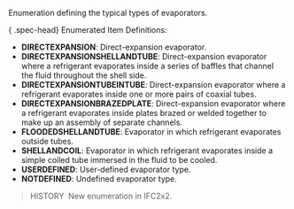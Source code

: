 ﻿Enumeration defining the typical types of evaporators.

{ .spec-head}
Enumerated Item Definitions:

* **DIRECTEXPANSION**: Direct-expansion evaporator.
* **DIRECTEXPANSIONSHELLANDTUBE**: Direct-expansion evaporator where a refrigerant evaporates inside a series of baffles that channel the fluid throughout the shell side.
* **DIRECTEXPANSIONTUBEINTUBE**: Direct-expansion evaporator where a refrigerant evaporates inside one or more pairs of coaxial tubes.
* **DIRECTEXPANSIONBRAZEDPLATE**: Direct-expansion evaporator where a refrigerant evaporates inside plates brazed or welded together to make up an assembly of separate channels.
* **FLOODEDSHELLANDTUBE**: Evaporator in which refrigerant evaporates outside tubes.
* **SHELLANDCOIL**: Evaporator in which refrigerant evaporates inside a simple coiled tube immersed in the fluid to be cooled.
* **USERDEFINED**: User-defined evaporator type.
* **NOTDEFINED**: Undefined evaporator type.

> HISTORY&nbsp; New enumeration in IFC2x2.
